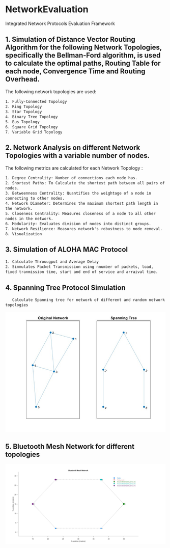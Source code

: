 # NetworkEvaluation
 Integrated Network Protocols Evaluation Framework


## 1. Simulation of Distance Vector Routing Algorithm for the following Network Topologies, specifically the Bellman-Ford algorithm, is used to calculate the optimal paths, Routing Table for each node, Convergence Time and Routing Overhead. 

The following network topologies are used: 

    1. Fully-Connected Topology
    2. Ring Topology
    3. Star Topology 
    4. Binary Tree Topology
    5. Bus Topology 
    6. Square Grid Topology 
    7. Variable Grid Topology 

## 2. Network Analysis on different Network Topologies with a variable number of nodes. 

The following metrics are calculated for each Network Topology : 

    1. Degree Centrality: Number of connections each node has.
    2. Shortest Paths: To Calculate the shortest path between all pairs of nodes.
    3. Betweenness Centrality: Quantifies the weightage of a node in connecting to other nodes.
    4. Network Diameter: Determines the maximum shortest path length in the network.
    5. Closeness Centrality: Measures closeness of a node to all other nodes in the network.
    6. Modularity: Evaluates division of nodes into distinct groups.
    7. Network Resilience: Measures network's robustness to node removal.
    8. Visualization
    
    
## 3. Simulation of ALOHA MAC Protocol 
    1. Calculate Throuugput and Average Delay 
    2. Simmulates Packet Transmission using nnumber of packets, load, fixed tranmission time, start and end of service and arraival time. 

## 4. Spanning Tree Protocol Simulation 
             
       Calculate Spanning tree for network of different and random network topologies 
    
    
![my-img](https://github.com/ayushkale1909/NetworkEvaluation/blob/main/Spanning%20Tree%20Protocol/stp.jpg)


## 5. Bluetooth Mesh Network for different topologies 
   
![my-img2](https://github.com/ayushkale1909/NetworkEvaluation/blob/main/Bluetooth%20Mesh%20Network/ble_ring.jpg)

